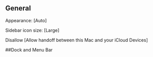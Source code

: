 ## General

Appearance: [Auto]

Sidebar icon size: [Large]

Disallow [Allow handoff between this Mac and your iCloud Devices]

##Dock and Menu Bar

